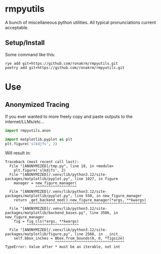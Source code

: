# rmpyutils
A bunch of miscellaneous python utilities. All typical pronunciations current acceptable.

## Setup/Install
Some command like this:
```
rye add git+https://github.com/ronakrm/rmpyutils.git
poetry add git+https://github.com/ronakrm/rmpyutils.git
```

# Use
## Anonymized Tracing
If you ever wanted to more freely copy and paste outputs to the internet/LLMs/etc...
```python
import rmpyutils.anon

import matplotlib.pyplot as plt
plt.figure('slkdjfs', 2)
```
Will result in:
```
Traceback (most recent call last):
  File "[ANONYMIZED]/tmp.py", line 10, in <module>
    plt.figure('slkdjfs', 2)
  File "[ANONYMIZED]/.venv/lib/python3.12/site-packages/matplotlib/pyplot.py", line 1027, in figure
    manager = new_figure_manager(
              ^^^^^^^^^^^^^^^^^^^
  File "[ANONYMIZED]/.venv/lib/python3.12/site-packages/matplotlib/pyplot.py", line 550, in new_figure_manager
    return _get_backend_mod().new_figure_manager(*args, **kwargs)
           ^^^^^^^^^^^^^^^^^^^^^^^^^^^^^^^^^^^^^^^^^^^^^^^^^^^^^^
  File "[ANONYMIZED]/.venv/lib/python3.12/site-packages/matplotlib/backend_bases.py", line 3506, in new_figure_manager
    fig = fig_cls(*args, **kwargs)
          ^^^^^^^^^^^^^^^^^^^^^^^^
  File "[ANONYMIZED]/.venv/lib/python3.12/site-packages/matplotlib/figure.py", line 2568, in __init__
    self.bbox_inches = Bbox.from_bounds(0, 0, *figsize)
                       ^^^^^^^^^^^^^^^^^^^^^^^^^^^^^^^^
TypeError: Value after * must be an iterable, not int
```
